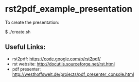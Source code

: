 rst2pdf_example_presentation
============================



To create the presentation:

$ ./create.sh



Useful Links:
-------------

* rst2pdf: https://code.google.com/p/rst2pdf/
* rst website: http://docutils.sourceforge.net/rst.html
* pdf presenter: http://westhoffswelt.de/projects/pdf_presenter_console.html
